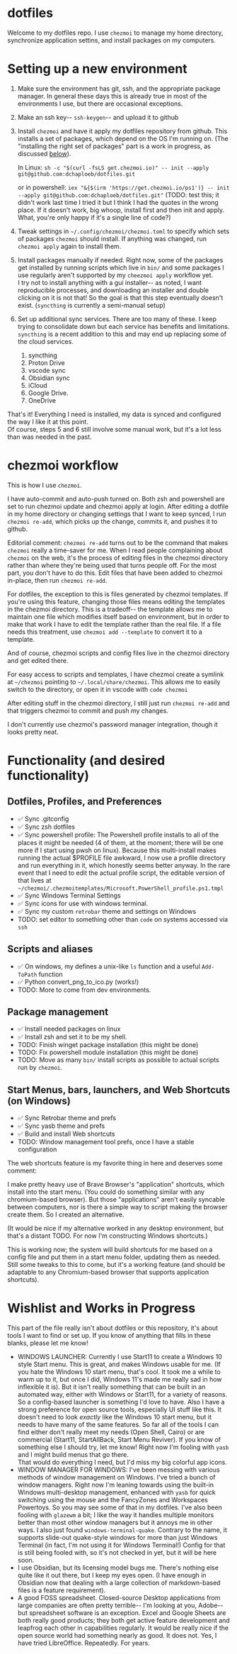 
# dotfiles

Welcome to my dotfiles repo.  I use `chezmoi` to manage my home directory, 
synchronize application settins, and install packages on my computers.

# Setting up a new environment

  1. Make sure the environment has git, ssh, and the appropriate package
     manager.  In general these days this is already true in most of the
     environments I use, but there are occasional exceptions.

  2. Make an ssh key-- `ssh-keygen`-- and upload it to github 

  3. Install `chezmoi` and have it apply my dotfiles repository from github. 
     This installs a set of packages, which depend on the OS I'm running on.
     (The "installing the right set of packages" part is a work in progress,
     as discussed [below](#package-management)).

     In Linux: 
     `sh -c "$(curl -fsLS get.chezmoi.io)" -- init --apply git@github.com:dchaploeb/dotfiles.git` 

     or in powershell:
     `iex "&{$(irm 'https://get.chezmoi.io/ps1')} -- init --apply git@github.com:dchaploeb/dotfiles.git"` 
     (TODO: test this; it didn't work last time I tried it but I think I had 
     the quotes in the wrong place.  If it doesn't work, big whoop, install
     first and then init and apply.  What, you're only happy if it's a
     single line of code?)
 
  4. Tweak settings in `~/.config/chezmoi/chezmoi.toml` to specify which
     sets of packages `chezmoi` should install.  If anything was changed,
     run `chezmoi apply` again to install them.

  5. Install packages manually if needed.  Right now, some of the packages get 
     installed by running scripts which live in `bin/` and some packages I use
     regularly aren't supported by my `cheezmoi apply` workflow yet.  
     I try not to install anything with a gui installer-- as noted, 
     I want reproducible processes, and downloading an installer and double
     clicking on it is not that!  So the goal is that this step eventually
     doesn't exist.  (`syncthing` is currently a semi-manual setup)

  6. Set up additional sync services.  There are too many of these.  I keep
     trying to consolidate down but each service has benefits and limitations.
     `syncthing` is a recent addition to this and may end up replacing some of
     the cloud services.
     1. syncthing
     2. Proton Drive
     3. vscode sync
     4. Obsidian sync
     5. iCloud
     6. Google Drive.
     7. OneDrive

That's it!  Everything I need is installed, my data is synced and configured the way I like it at this point.  
Of course, steps 5 and 6 still involve some manual work, but it's a lot less than was needed in the past.

# chezmoi workflow

This is how I use `chezmoi`.

I have auto-commit and auto-push turned on.  Both zsh and powershell are 
set to run chezmoi update and chezmoi apply at login.  After editing a dotfile 
in my home directory or changing settings that I want to keep synced, I run
`chezmoi re-add`, which picks up the change, commits it, and pushes it to
github.   

Editorial comment: `chezmoi re-add` turns out to be the command that makes 
`chezmoi` really a
time-saver for me.  When I read people complaining about `chezmoi` on the web,
it's the process of editing files in the chezmoi directory rather than where
they're being used that turns people off.  For the most part, you don't have 
to do this.  Edit files that have been added to chezmoi in-place, then run
`chezmoi re-add`.

For dotfiles, the exception to this is files generated by chezmoi templates.
If you're using this feature, changing those files means editing the 
templates in the chezmoi directory.  This is a tradeoff-- the template allows 
me to maintain one file which modifies itself based on environment, but in 
order to make  that work I have to edit the template rather than the real 
file.  If a file needs this treatment, use `chezmoi add --template` to convert 
it to a template.

And of course, chezmoi scripts and config files live in the chezmoi
directory and get edited there.

For easy access to scripts and templates, I have chezmoi create a symlink at 
`~/chezmoi` pointing to `~/.local/share/chezmoi`.  This allows me to easily 
switch to the directory, or open it in vscode with `code chezmoi`

After editing stuff in the chezmoi directory, I still just run `chezmoi re-add`
and that triggers chezmoi to commit and push my changes.

I don't currently use chezmoi's password manager integration, though it looks
pretty neat.

# Functionality (and desired functionality)

## Dotfiles, Profiles, and Preferences

 - ✅ Sync .gitconfig
 - ✅ Sync zsh dotfiles
 - ✅ Sync powershell profile:  The Powershell profile installs to all of 
      the places it might be needed (4 of them, at the moment; there will be 
      one more if I start using pwsh on linux).  Because this multi-install 
      makes running the actual $PROFILE file awkward, I now use a profile
      directory and run everything in it, which honestly seems better anyway. 
      In the rare event that I need to edit the actual profile script, the
      editable version of that lives at 
      `~/chezmoi/.chezmoitemplates/Microsoft.PowerShell_profile.ps1.tmpl`
 - ✅ Sync Windows Terminal Settings
 - ✅ Sync icons for use with windows terminal.
 - ✅ Sync my custom `retrobar` theme and settings on Windows
 - TODO: set editor to something other than `code` on systems accessed via 
   `ssh`
 
## Scripts and aliases
 - ✅ On windows, my defines a unix-like `ls` function and a useful `Add-ToPath` function
 - ✅ Python convert_png_to_ico.py (works!)
 - TODO: More to come from dev environments.

## Package management

 -  ✅ Install needed packages on linux
 -  ✅ Install zsh and set it to be my shell.
 -  TODO: Finish winget package installation (this might be done)
 -  TODO: Fix powershell module installation (this might be done)
 -  TODO: Move as many `bin/` install scripts as possible to actual scripts run 
    by `chezmoi`.

## Start Menus, bars, launchers, and Web Shortcuts (on Windows)

 - ✅ Sync Retrobar theme and prefs
 - ✅ Sync yasb theme and prefs
 - ✅ Build and install Web shortcuts
 - TODO: Window management tool prefs, once I have a stable configuration

The web shortcuts feature is my favorite thing in here and deserves some comment:

I make pretty heavy use of Brave Browser's "application" shortcuts, which
install into the start menu.  (You could do something similar with any
chromium-based browser).  But those "applications" aren't easily syncable 
between computers, nor is there a simple way to script making the browser 
create them.  So I created an alternative.

(It would be nice if my alternative worked in any desktop environment, but
that's a distant TODO.  For now I'm constructing Windows shortcuts.)

This is working now; the system will build shortcuts for me based on a config file
and put them in a start menu folder, updating them as needed.  Still some tweaks
to this to come, but it's a working feature (and should be adaptable to any
Chromium-based browser that supports application shortcuts).

# Wishlist and Works in Progress

This part of the file really isn't about dotfiles or this repository, it's
about tools I want to find or set up.  If you know of anything that fills in
these blanks, please let me know!

 - WINDOWS LAUNCHER: Currently I use Start11 to create a 
   Windows 10 style Start menu.  This is great, and makes Windows usable for me.
   (If you hate the Windows 10 start menu, that's cool.  It took me a while to
   warm up to it, but once I did, Windows 11's made me really sad in how
   inflexible it is).  But it isn't really something that can be built in an
   automated way, either with Windows or Start11, for a variety of reasons.  So
   a config-based launcher is something I'd love to have.  Also
   I have a strong preference for open source tools, especially UI stuff like this.  It 
   doesn't need to look *exactly* like the Windows 10 start menu, but it needs to 
   have many of the same features.  So far all of the tools I can find either 
   don't really meet my needs (Open Shell, Cairo) or are commercial (Start11, 
   StartAllBack, Start Menu Reviver).  If you know of something else I should try,
   let me know! Right now I'm fooling with `yasb` and I might build menus that go there.  
   That would do everything I need, but I'd miss my big colorful app icons.
 - WINDOW MANAGER FOR WINDOWS: I've been messing with various methods of window management on Windows. 
I've tried a bunch of window managers.  Right now I'm leaning towards 
using the built-in Windows multi-desktop management, enhanced with `yasb` 
for quick switching using the mouse and the FancyZones and Workspaces 
Powertoys.  So
you may see some of that in my dotfiles.  I've also been fooling with 
`glazewm` a bit; I like the way it handles multiple monitors better than 
most other window managers but it annoys me in other ways. I also just found
`windows-terminal-quake`.  Contrary to the name,
it supports slide-out quake-style windows for more than just Windows 
Terminal (in fact, I'm not using it for Windows Terminal!) Config for that is still being fooled with, so it's not checked in yet,
but it will be here soon.
- I use Obsidian, but its licensing model bugs me.  There's nothing else quite
  like it out there, but I keep my eyes open.  (I have enough in Obsidian now
  that dealing with a large collection of markdown-based files is a feature
  requirement).
- A good FOSS spreadsheet.  Closed-source Desktop applications from large
companies are often pretty terrible-- I'm looking at you, Adobe-- but 
spreadsheet software is an exception.  Excel and Google Sheets are both 
really good products; they both get active feature development and leapfrog 
each other in capabilities regularly.  It would be really nice if the open 
source world had something nearly as good.  It does not.  Yes, I have tried
LibreOffice. Repeatedly.  For years.

